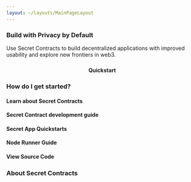 ```yaml
---
layout: ~/layouts/MainPageLayout
---
```


<template v-slot:title>

## Secret Network Developer<br>Resources

</template>

<slim-column>

### Build with Privacy by Default

Use Secret Contracts to build decentralized applications with improved usability and explore new frontiers in web3.

<a class="white-button" href="https://build.scrt.network/dev/developers.html" target="_blank">Quickstart</a>

</slim-column>

<single-column>

### How do I get started?

</single-column>

<card-holder class="how-to-get-started" columns="5">

<card>

<template v-slot:header>

![Book](../img/card/book.svg)

</template>

#### Learn about Secret Contracts

<template v-slot:footer>

<next-button tag="Learn more" to="https://build.scrt.network/dev/quickstart.html">

</next-button>

</template>

</card>

<card>

<template v-slot:header>

![Manual guide](../img/card/manual-guide.svg)

</template>

#### Secret Contract development guide

<template v-slot:footer>

<next-button tag="Read guide" to="https://github.com/enigmampc/secret-contracts-guide">

</next-button>

</template>

</card>

<card>

<template v-slot:header>

![Library](../../src/assets/library.svg)

</template>

#### Secret App Quickstarts

<template v-slot:footer>

<next-button tag="Get started" to="https://github.com/enigmampc/SecretJS-Templates">

</next-button>

</template>

</card>

<card>

<template v-slot:header>

![Run](../img/card/run.svg)

</template>

#### Node Runner Guide

<template v-slot:footer>

<next-button tag="Read guide" to="https://build.scrt.network/validators-and-full-nodes/join-validator-mainnet.html">

</next-button>

</template>

</card>

<card>

<template v-slot:header>

![Source code](../img/card/source-code.svg)

</template>

#### View Source Code

<template v-slot:footer>

<next-button tag="View code" to="https://github.com/enigmampc/SecretNetwork">

</next-button>

</template>

</card>

</card-holder>

<announcement>

<template v-slot:content-left>

#### Announcement

### Developer Ecosystem Grants are LIVE!


Secret Network is growing fast - now you can grow with us and receive grants for your efforts! Proposals are split into three categories: Secret Apps, Ecosystem, and Network improvements.

<next-button class="turquoise" tag="Grant Ideas" to="/grant-application-ideas">

</next-button>
<next-button class="turquoise" tag="Grant Application Process" to="/grant-application-process">

</next-button>

</template>

<template v-slot:content-right>

![](../img/announcement/secret-grants.png)

</template>

</announcement>

<single-column>

### About Secret Contracts

</single-column>

<card-holder>

<developer-card class="contract-card">

<template v-slot:header>

#### Smart contracts with data privacy

</template>

<template v-slot:icon>

![Smart Contracts](../img/developer-card/smartcontracts.png)

</template>

<template v-slot:description>

Build contracts with <a href="https://build.scrt.network/dev/privacy-model-of-secret-contracts.html#tx-parameter-verification"> encrypted</a> inputs, output and state enabled by a decentralized network of TEEs.

</template>

</developer-card>

<developer-card class="contract-card">

<template v-slot:header>

#### Interoperability bringing privacy to public blockchains

</template>

<template v-slot:icon>

![Interoperability](../img/developer-card/interop.png)

</template>

<template v-slot:description>
   
Bridges to <a href="bridge.scrt.network/eth" target="_blank">Ethereum</a> and Cosmos ecosystem to improve usability in existing ecosystems.

</template>

</developer-card>

<developer-card class="contract-card">

<template v-slot:header>

#### Ease of coding with Rust

</template>

<template v-slot:icon>

![Rust](../img/developer-card/rust.png)

</template>

<template v-slot:description>

Build secret contracts using Rust.

</template>

</developer-card>

<developer-card class="contract-card">

<template v-slot:header>

#### Proven consensus model

</template>

<template v-slot:icon>

![Tendermint](../img/developer-card/tendermint.png)

</template>

<template v-slot:description>

Secret Network uses <a href="https://docs.tendermint.com/master/introduction/what-is-tendermint.html">Tendermint</a> Consensus model for Byzantine Fault Tolerant Consensus.

</template>

</developer-card>

<developer-card class="contract-card">

<template v-slot:header>

#### Built-in wallet support

</template>

<template v-slot:icon>

![Wallet](../img/developer-card/wallet.png)

</template>

<template v-slot:description>

<a href="https://wallet.keplr.app/#/dashboard">Keplr</a> provides a metamask-like user experience in Secret Contract.

</template>

</developer-card>

</card-holder>


<style lang="scss">
#secret-network-developerbrresources {
   @include respond-to("large and up") {
    line-height: rem(40px);
  }
   @include respond-to("medium and down") {
    font-size: rem(24px);
  }
  @include respond-to("medium") {
    padding-top: rem(21px);
  }
}
#how-do-i-get-started {
    margin: 0;
}
#about-secret-contracts {
    margin: 25px 0 0 0;
}
.how-to-get-started {
  .grid {
    @include respond-to("large and up") {
        grid-column-gap: rem(16px);
    }
    @include respond-to("small and down") {
      grid-column-gap: unset;
      grid-row-gap: rem(34px);
    }
    .card {
      border: 1px solid var(--theme-fg) !important;
      border-radius: 10px !important;
      grid-template-rows: 34px 1fr 46px;
      grid-row-gap: 10px;
      padding: $gutter;
      &__header {
          padding: 0;
         .separator {
            display: none;
         }
         p {
            height: rem(34px);
            margin: 0 0 $gutter 0;
         }
      }
      &__body{
          padding: 0;
          margin-bottom: 11px;
        h4 {
            margin: 0;
            padding: 0;
            line-height: 26px;
        }
      }
      &__footer { 
          padding: 0;
          a {
              margin: 0;
              background-color: unset;
              font-size: rem(16px);
                @include theme(dark dark-colored) {
                    color: $secondary-turquoise-color;
                    border: 1px solid $secondary-turquoise-color;
                }
                @include theme(light light-colored) {
                    color: $primary-blue-color;
                    border: 1px solid $primary-blue-color;
                }
                &:hover {
                    transition: 0.5s ease;
                    -webkit-transition: 0.5s ease;
                    @include theme(dark dark-colored) {
                        background-color: $secondary-turquoise-color;
                        color: var(--theme-bg);
                        .themed-image {
                            img {
                                filter: brightness(0);
                            }
                        }
                    }
                    @include theme(light light-colored) {
                        background-color: $primary-blue-color;
                        color: var(--theme-bg);
                        .themed-image {
                            img {
                                filter: brightness(0) invert(1);
                            }
                        }
                    }
                }
                @media (min-width: 1008px) and (max-width: 1199px) {
                    font-size: rem(14px);
                } 
                @include respond-to("small and down") {
                    width: 100%;
                    text-align: center;
                }
            }
        }
    } 
  }
}
.contract-card {
  border: 1px solid var(--theme-fg) !important;
  border-radius: 10px !important;
  grid-template-rows: 80px 1fr;
  grid-row-gap: rem(21px);
  .card__header {
    .separator {
      display: none;
    }
    h4 {
        margin: 0;
    }
  }
  .card__body {
    padding: 0;
    p {
        margin: 0;
        padding: 0 $gutter $gutter $gutter;
        min-height: rem(110px);
        a {
            display: inline-block !important;
            width: auto !important;
            padding: 0 !important;
            font-weight: 100 !important;
            background-color: unset !important;
            color: var(--theme-fg) !important;
            text-decoration: underline !important;
        }
    }
  }
  .card__footer {
    display: none;
  }
    @include respond-to("small and down") {
        grid-template-rows: auto;
        .card__body {
            padding: 0;
            p {
                min-height: unset;
            }
        }
    }
}
.white-button {
    display: block;
    width: rem(200px);
    margin: 0 auto;
    text-align: center;
    border-radius: 10px;
    padding: 10px 0;
    color: var(--theme-bg);
    background-color: var(--theme-fg);
    font-weight: bold;
    text-decoration: none;
    @include respond-to("small and down") {
        width: 100%;
    }
}
.announcement {
    margin-top: 30px;
}
</style>
